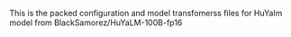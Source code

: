 This is the packed configuration and model transfomerss files for HuYalm model from BlackSamorez/HuYaLM-100B-fp16
